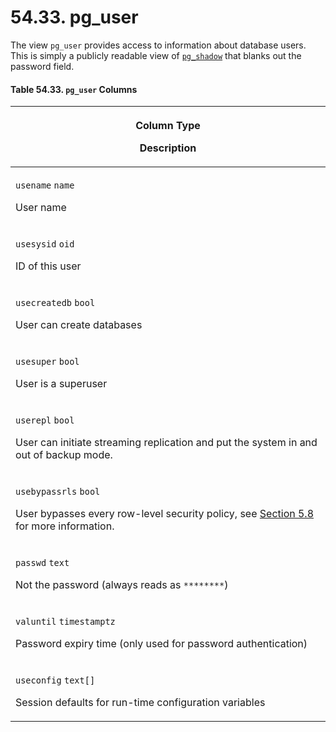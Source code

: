 # 54.33. pg\_user

The view `pg_user` provides access to information about database users. This is simply a publicly readable view of [`pg_shadow`](https://www.postgresql.org/docs/current/view-pg-shadow.html) that blanks out the password field.

#### **Table 54.33. `pg_user` Columns**

| <p>Column Type</p><p>Description</p>                                                                                                                                                                                     |
| ------------------------------------------------------------------------------------------------------------------------------------------------------------------------------------------------------------------------ |
| <p><code>usename</code> <code>name</code></p><p>User name</p>                                                                                                                                                            |
| <p><code>usesysid</code> <code>oid</code></p><p>ID of this user</p>                                                                                                                                                      |
| <p><code>usecreatedb</code> <code>bool</code></p><p>User can create databases</p>                                                                                                                                        |
| <p><code>usesuper</code> <code>bool</code></p><p>User is a superuser</p>                                                                                                                                                 |
| <p><code>userepl</code> <code>bool</code></p><p>User can initiate streaming replication and put the system in and out of backup mode.</p>                                                                                |
| <p><code>usebypassrls</code> <code>bool</code></p><p>User bypasses every row-level security policy, see <a href="https://www.postgresql.org/docs/current/ddl-rowsecurity.html">Section 5.8</a> for more information.</p> |
| <p><code>passwd</code> <code>text</code></p><p>Not the password (always reads as <code>********</code>)</p>                                                                                                              |
| <p><code>valuntil</code> <code>timestamptz</code></p><p>Password expiry time (only used for password authentication)</p>                                                                                                 |
| <p><code>useconfig</code> <code>text[]</code></p><p>Session defaults for run-time configuration variables</p>                                                                                                            |
